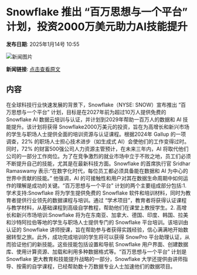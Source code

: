 # Snowflake 推出 “百万思想与一个平台” 计划，投资2000万美元助力AI技能提升

**发布日期**: 2025年1月14号 10:55

![新闻图片](https://pic.chinaz.com/picmap/202306131354279338_7.jpg)

**新闻链接**: [点击查看原文](https://www.aibase.com/zh/news/14687)

## 内容

在全球科技行业快速发展的背景下，Snowflake（NYSE: SNOW）宣布推出 “百万思想与一个平台” 计划，目标是在2027年前为超过10万人提供免费的 Snowflake AI 数据云培训与认证，并计划到2029年帮助一百万人的数据和 AI 技能提升。该计划将获得 Snowflake2000万美元的投资，旨在为高增长和新兴市场的学生与职场人士提供全面的培训资源与认证课程。根据2024年 Gallup 的一项调查，22% 的职场人士担心技术进步（如生成式 AI）会使他们的工作变得过时。同时，72% 的财富500强公司人力资源主管预计，在未来三年内，AI 将取代他们公司的一部分工作岗位。为了在竞争激烈的就业市场中立于不败之地，员工们必须不断提升自己的技能，尤其是在最新科技方面。Snowflake 的首席执行官 Sridhar Ramaswamy 表示:“在数字化时代，每位员工都必须具备能在数据和 AI 为中心的世界中贡献的技能。” 他强调，AI 的可接触性和用户对其在数据生命周期中如何运作的理解是成功的关键。“百万思想与一个平台” 计划的两个主要组成部分包括:1.学术支持:Snowflake 将为学生提供免费的 Snowflake 软件和培训材料，同时为教育者提供行业领先的数据课程与培训。通过 “学术项目”，教育者将获得认证课程与教学材料，从基础课程到高级自学教程，帮助他们在课堂上教授学生。2. 高增长和新兴市场培训:Snowflake 将为在东南亚、加拿大、德国、印度、韩国、拉美和沙特阿拉伯等地的学生与职场人士提供专门的 Snowflake 平台培训。该培训由认证的 Snowflake 讲师授课，旨在帮助参与者获得实践经验，信心满满地开始数据转型之旅。此外，成功完成培训的学生将可以获得 SnowPro 平台助理认证，从而验证他们的新技能。这些技能包括设置和导航 Snowflake 用户界面、创建数据库、使用计算资源、加载和利用多种数据格式等。“百万思想与一个平台” 计划是 Snowflake 更大教育和技能提升战略的一部分，Snowflake 大学还提供由讲师指导、按需的自学课程，已经帮助数十万数据专业人士加速他们的数据项目。
